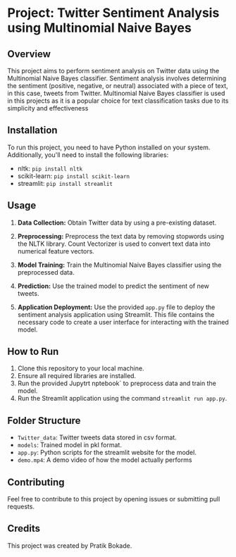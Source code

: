 # Project: Twitter Sentiment Analysis using Multinomial Naive Bayes

## Overview

This project aims to perform sentiment analysis on Twitter data using the Multinomial Naive Bayes classifier. Sentiment analysis involves determining the sentiment (positive, negative, or neutral) associated with a piece of text, in this case, tweets from Twitter. Multinomial Naive Bayes classifier is used in this projects as it is a popular choice for text classification tasks due to its simplicity and effectiveness

## Installation

To run this project, you need to have Python installed on your system. Additionally, you'll need to install the following libraries:

- nltk: `pip install nltk`
- scikit-learn: `pip install scikit-learn`
- streamlit: `pip install streamlit`

## Usage

1. **Data Collection:** Obtain Twitter data by using a pre-existing dataset.

2. **Preprocessing:** Preprocess the text data by removing stopwords using the NLTK library. Count Vectorizer is used to convert text data into numerical feature vectors.

4. **Model Training:** Train the Multinomial Naive Bayes classifier using the preprocessed data.

5. **Prediction:** Use the trained model to predict the sentiment of new tweets.

6. **Application Deployment:** Use the provided `app.py` file to deploy the sentiment analysis application using Streamlit. This file contains the necessary code to create a user interface for interacting with the trained model.

## How to Run

1. Clone this repository to your local machine.
2. Ensure all required libraries are installed.
3. Run the provided Jupytrt nptebook` to preprocess data and train the model.
4. Run the Streamlit application using the command `streamlit run app.py`.

## Folder Structure

- `Twitter_data`: Twitter tweets data stored in csv format.
- `models`: Trained model in pkl format.
- `app.py`: Python scripts for the streamlit website for the model.
- `demo.mp4`: A demo video of how the model actually performs

## Contributing

Feel free to contribute to this project by opening issues or submitting pull requests.

## Credits

This project was created by Pratik Bokade.
